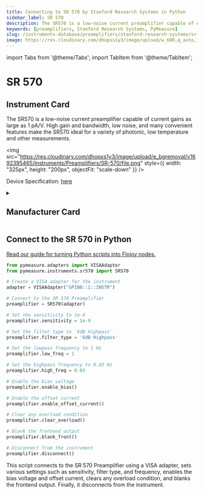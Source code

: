 ```yaml
---
title: Connecting to SR 570 by Stanford Research Systems in Python
sidebar_label: SR 570
description: The SR570 is a low-noise current preamplifier capable of current gains as large as 1 pA/V. High gain and bandwidth, low noise, and many convenient features make the SR570 ideal for a variety of photonic, low temperature and other measurements.
keywords: [preamplifiers, Stanford Research Systems, PyMeasure]
slug: /instruments-database/preamplifiers/stanford-research-systems/sr-570
image: https://res.cloudinary.com/dhopxs1y3/image/upload/w_600,q_auto,f_auto/e_bgremoval/v1692395465/Instruments/Preamplifiers/SR-570/file.jpg
---
```


import Tabs from '@theme/Tabs';
import TabItem from '@theme/TabItem';

# SR 570

## Instrument Card

<div className="flex">

<div>

The SR570 is a low-noise current preamplifier capable of current gains as large as 1 pA/V. High gain and bandwidth, low noise, and many convenient features make the SR570 ideal for a variety of photonic, low temperature and other measurements.

</div>

<img src="https://res.cloudinary.com/dhopxs1y3/image/upload/e_bgremoval/v1692395465/Instruments/Preamplifiers/SR-570/file.png" style={{ width: "325px", height: "200px", objectFit: "scale-down" }} />

</div>

<div className="flex text-center">

<p>Device Specification: <a target="\_blank" href="https://www.thinksrs.com/downloads/pdfs/catalog/SR570c.pdf">here</a></p>

</div>

<details style={{ marginTop: "15px"}}>
<summary><h2>Manufacturer Card</h2></summary>

<img src="https://res.cloudinary.com/dhopxs1y3/image/upload/v1692806206/Instruments/Vendor%20Logos/Stanford_Research.png" style={{ width: "100%", height: "170px",objectFit: "scale-down" }} />

Stanford Research Systems is a maker of general test and measurement instruments. The company was founded in 1980, is privately held, and is not affiliated with Stanford University. Stanford Research Systems manufactures all of their products at their Sunnyvale, California facility.

<ul>
  <li>Headquarters: Sunnyvale, California</li>
  <li>Yearly Revenue (millions, USD): 24.9</li>
  <li>Vendor Website: <a href="https://www.thinksrs.com/index.html">here</a></li>
</ul>
</details>

## Connect to the SR 570 in Python

[Read our guide for turning Python scripts into Flojoy nodes.](https://docs.flojoy.ai/custom-nodes/creating-custom-node/)
<Tabs>
<TabItem value="PyMeasure" label="PyMeasure">


```python
from pymeasure.adapters import VISAAdapter
from pymeasure.instruments.sr570 import SR570

# Create a VISA adapter for the instrument
adapter = VISAAdapter("GPIB0::1::INSTR")

# Connect to the SR 570 Preamplifier
preamplifier = SR570(adapter)

# Set the sensitivity to 1e-9
preamplifier.sensitivity = 1e-9

# Set the filter type to '6dB Highpass'
preamplifier.filter_type = '6dB Highpass'

# Set the lowpass frequency to 1 Hz
preamplifier.low_freq = 1

# Set the highpass frequency to 0.03 Hz
preamplifier.high_freq = 0.03

# Enable the bias voltage
preamplifier.enable_bias()

# Enable the offset current
preamplifier.enable_offset_current()

# Clear any overload condition
preamplifier.clear_overload()

# Blank the frontend output
preamplifier.blank_front()

# Disconnect from the instrument
preamplifier.disconnect()
```

This script connects to the SR 570 Preamplifier using a VISA adapter, sets various settings such as sensitivity, filter type, and frequency, enables the bias voltage and offset current, clears any overload condition, and blanks the frontend output. Finally, it disconnects from the instrument.

</TabItem>
</Tabs>